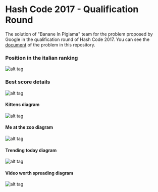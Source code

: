 Hash Code 2017 - Qualification Round
========
The solution of "Banane In Pigiama" team for the problem proposed by Google in the qualification round of Hash Code 2017.
You can see the [document](https://github.com/frascu/HashCode2017-QualificationRound/blob/master/problem/hashcode2017_streaming_videos.pdf) of the problem in this repository.

### Position in the italian ranking
![alt tag](https://github.com/frascu/HashCode2017-QualificationRound/blob/master/readme/italian-ranking.png)

### Best score details
![alt tag](https://github.com/frascu/HashCode2017-QualificationRound/blob/master/readme/score.png)

#### Kittens diagram
![alt tag](https://github.com/frascu/HashCode2017-QualificationRound/blob/master/readme/kittens.in.out.png)

#### Me at the zoo diagram
![alt tag](https://github.com/frascu/HashCode2017-QualificationRound/blob/master/readme/me_at_the_zoo.in.out.png)

#### Trending today diagram
![alt tag](https://github.com/frascu/HashCode2017-QualificationRound/blob/master/readme/trending_today.out.png)

#### Video worth spreading diagram
![alt tag](https://github.com/frascu/HashCode2017-QualificationRound/blob/master/readme/videos_worth_spreading.in.out.png)


